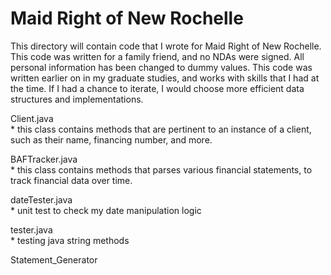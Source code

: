 # Maid Right of New Rochelle

This directory will contain code that I wrote for Maid Right of New Rochelle. This code was written for a family friend, and no NDAs were signed. All personal information has been changed to dummy values. This code was written earlier on in my graduate studies, and works with skills that I had at the time. If I had a chance to iterate, I would choose more efficient data structures and implementations.

Client.java   
        * this class contains methods that are pertinent to an instance of a client, such as their name, financing number, and more.

BAFTracker.java   
        * this class contains methods that parses various financial statements, to track financial data over time.

dateTester.java   
        * unit test to check my date manipulation logic

tester.java   
        * testing java string methods

Statement_Generator   
